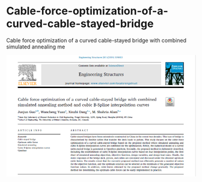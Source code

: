 # Cable-force-optimization-of-a-curved-cable-stayed-bridge
Cable force optimization of a curved cable-stayed bridge with combined simulated annealing me

![](https://github.com/Junjun1guo/Cable-force-optimization-of-a-curved-cable-stayed-bridge/raw/master/paper.png)
